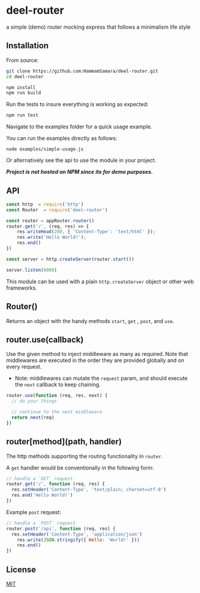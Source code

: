 # deel-router
a simple (demo) router mocking express that follows a minimalism life style

## Installation

From source:

```sh
git clone https://github.com:HammamSamara/deel-router.git
cd deel-router

npm install
npm run build
```

Run the tests to insure everything is working as expected:
```sh
npm run test
```

Navigate to the examples folder for a quick usage example.

You can run the examples directly as follows:

```
node examples/simple-usage.js
```
Or alternatively see the api to use the module in your project.

_**Project is not hosted on NPM since its for demo purposes.**_
## API

```js
const http  = require('http')
const Router  = require('deel-router')

const router = appRouter.router()
router.get('/', (req, res) => {
    res.writeHead(200, { 'Content-Type': 'text/html' });
    res.write('Hello World!');
    res.end()
})

const server = http.createServer(router.start())

server.listen(8000)
```

This module can be used with a plain `http.createServer` object or other web frameworks.

## Router()

Returns an object with the handy methods `start`, `get`
, `post`, and `use`.

## router.use(callback)

Use the given method to inject middleware as many as required.
Note that middlewares are executed in the order they are
provided globally and on every request.

* Note: middlewares can mutate the `request` param, and should execute the `next` callback to keep chaining.

```js
router.use(function (req, res, next) {
  // do your things

  // continue to the next middleware
  return next(req)
})
```

## router\[method](path, handler)

The http methods supporting the routing functionality in `router`.

A `get` handler would be conventionally in the following form:
```js
// handle a `GET` request
router.get('/', function (req, res) {
  res.setHeader('Content-Type', 'text/plain; charset=utf-8')
  res.end('Hello World!')
})
```

Example `post` request:
```js
// handle a `POST` request
router.post('/api', function (req, res) {
  res.setHeader('Content-Type', 'application/json')
    res.write(JSON.stringify({ Hello: 'World!' }))
    res.end()
})
```
## License

[MIT](LICENSE)
